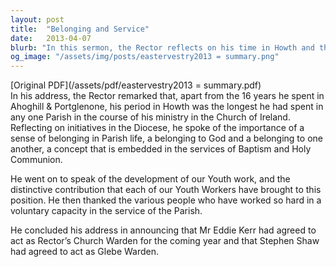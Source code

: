 ```yaml
---
layout: post
title:  "Belonging and Service"
date:   2013-04-07
blurb: "In this sermon, the Rector reflects on his time in Howth and the importance of a sense of belonging in Parish life. He discusses the development of youth work and the contributions of various youth workers. He concludes by announcing new appointments within the Parish."
og_image: "/assets/img/posts/eastervestry2013 = summary.png"
---
```

[Original PDF](/assets/pdf/eastervestry2013 = summary.pdf)    
In his address, the Rector remarked that, apart from the 16 years he spent in Ahoghill & Portglenone, his period in Howth was the longest he had spent in any one Parish in the course of his ministry in the Church of Ireland. Reflecting on initiatives in the Diocese, he spoke of the importance of a sense of belonging in Parish life, a belonging to God and a belonging to one another, a concept that is embedded in the services of Baptism and Holy Communion.

He went on to speak of the development of our Youth work, and the distinctive contribution that each of our Youth Workers have brought to this position. He then thanked the various people who have worked so hard in a voluntary capacity in the service of the Parish.

He concluded his address in announcing that Mr Eddie Kerr had agreed to act as Rector’s Church Warden for the coming year and that Stephen Shaw had agreed to act as Glebe Warden.
